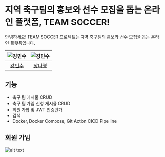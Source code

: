 # 지역 축구팀의 홍보와 선수 모집을 돕는 온라인 플랫폼, TEAM SOCCER!

안녕하세요! TEAM SOCCER 프로젝트는 지역 축구팀의 홍보와 선수 모집을 돕는 온라인 플랫폼입니다.

| ![강민수](https://avatars.githubusercontent.com/u/150498634?v=4) | ![강민수](https://avatars.githubusercontent.com/u/150498634?v=4) | 
| :-------------------------------------------------------------: | :-------------------------------------------------------------: |
|             [강민수](https://github.com/HanUL220)              |              [장나영](https://github.com/skdod2453)               | 

## 기능

- 축구 팀 게시물 CRUD
- 축구 팀 가입 신청 게시물 CRUD
- 회원 가입 및 JWT 인증인가
- 검색
- Docker, Docker Compose, Git Action CICD Pipe line

## 회원 가입
![alt text](x-image/image.png)
